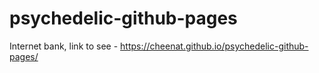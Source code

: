 # psychedelic-github-pages

Internet bank, link to see - https://cheenat.github.io/psychedelic-github-pages/
